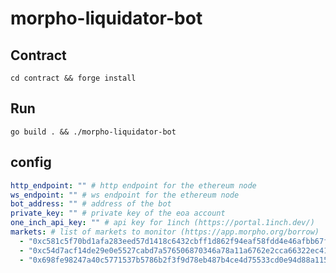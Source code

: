 # morpho-liquidator-bot

## Contract
`cd contract && forge install`

## Run
`go build . && ./morpho-liquidator-bot`

## config
```yaml
http_endpoint: "" # http endpoint for the ethereum node
ws_endpoint: "" # ws endpoint for the ethereum node
bot_address: "" # address of the bot
private_key: "" # private key of the eoa account
one_inch_api_key: "" # api key for 1inch (https://portal.1inch.dev/)
markets: # list of markets to monitor (https://app.morpho.org/borrow)
  - "0xc581c5f70bd1afa283eed57d1418c6432cbff1d862f94eaf58fdd4e46afbb67f" #usde-dai
  - "0xc54d7acf14de29e0e5527cabd7a576506870346a78a11a6762e2cca66322ec41" # wsteth-weth
  - "0x698fe98247a40c5771537b5786b2f3f9d78eb487b4ce4d75533cd0e94d88a115" # weeth-weth
```
